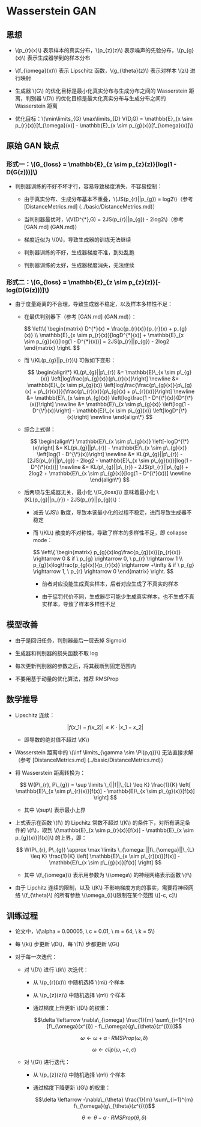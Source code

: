 <script type="text/javascript" src="http://cdn.mathjax.org/mathjax/latest/MathJax.js?config=default"></script>

# Wasserstein GAN

## 思想

- \\(p\_{r}(x)\\) 表示样本的真实分布，\\(p_{z}(z)\\) 表示噪声的先验分布，\\(p\_{g}(x)\\) 表示生成器学到的样本分布

- \\(f\_{\omega}(x)\\) 表示 Lipschitz 函数，\\(g\_{\theta}(z)\\) 表示对样本 \\(z\\) 进行映射

- 生成器 \\(G\\) 的优化目标是最小化真实分布与生成分布之间的 Wasserstein 距离，判别器 \\(D\\) 的优化目标是最大化真实分布与生成分布之间的 Wasserstein 距离

- 优化目标：\\(\min\limits\_{G} \max\limits\_{D} V(D,G) = \mathbb{E}\_{x \sim p\_{r}(x)}[f\_{\omega}(x)] - \mathbb{E}\_{x \sim p\_{g}(x)}[f\_{\omega}(x)]\\)

## 原始 GAN 缺点

### 形式一：\\(G\_{loss} = \mathbb{E}\_{z \sim p\_{z}(z)}[log(1 - D(G(z)))]\\)

- 判别器训练的不好不坏才行，容易导致梯度消失，不容易控制：

	- 由于真实分布、生成分布基本不重叠，\\(JS(p\_{r}||p\_{g}) = log2\\)（参考 [DistanceMetrics.md] (../basic/DistanceMetrics.md)）

	- 当判别器最优时，\\(V(D^{*},G) = 2JS(p\_{r}||p\_{g}) - 2log2\\)（参考 [GAN.md] (GAN.md)）

	- 梯度近似为 \\(0\\)，导致生成器的训练无法继续

	- 判别器训练的不好，生成器梯度不准，到处乱跑

	- 判别器训练的太好，生成器梯度消失，无法继续

### 形式二：\\(G\_{loss} = \mathbb{E}\_{z \sim p\_{z}(z)}[-log(D(G(z)))]\\)

- 由于度量距离的不合理，导致生成器不稳定，以及样本多样性不足：

	- 在最优判别器下（参考 [GAN.md] (GAN.md)）：

		$$
		\\left\\{ \begin{matrix} D^{\*}(x) = \frac{p\_{r}(x)}{p\_{r}(x) + p\_{g}(x)} \\\\ \mathbb{E}\_{x \sim p\_{r}(x)}[logD^{\*}(x)] + \mathbb{E}\_{x \sim p\_{g}(x)}[log(1 - D^{\*}(x))] = 2JS(p\_{r}||p\_{g}) - 2log2 \end{matrix} \\right\.
		$$

	- 而 \\(KL(p\_{g}||p\_{r})\\) 可做如下变形：

		$$
		\begin{align\*}
		KL(p\_{g}||p\_{r}) &= \mathbb{E}\_{x \sim p\_{g}(x)} \left[log\frac{p\_{g}(x)}{p\_{r}(x)}\right] \newline
		&= \mathbb{E}\_{x \sim p\_{g}(x)} \left[log\frac{\frac{p\_{g}(x)}{p\_{g}(x) + p\_{r}(x)}}{\frac{p\_{r}(x)}{p\_{g}(x) + p\_{r}(x)}}\right] \newline
		&= \mathbb{E}\_{x \sim p\_{g}(x)} \left[log\frac{1 - D^{\*}(x)}{D^{\*}(x)}\right] \newline
		&= \mathbb{E}\_{x \sim p\_{g}(x)} \left[log(1 - D^{\*}(x))\right] - \mathbb{E}\_{x \sim p\_{g}(x)} \left[logD^{\*}(x)\right] \newline
	\end{align\*}
		$$
	
	- 综合上式得：

		$$
		\begin{align\*}
		\mathbb{E}\_{x \sim p\_{g}(x)} \left[-logD^{\*}(x)\right] &= KL(p\_{g}||p\_{r}) - \mathbb{E}\_{x \sim p\_{g}(x)} \left[log(1 - D^{\*}(x))\right] \newline
		&= KL(p\_{g}||p\_{r}) - [2JS(p\_{r}||p\_{g}) - 2log2 - \mathbb{E}\_{x \sim p\_{g}(x)}[log(1 - D^{\*}(x))]] \newline
		&= KL(p\_{g}||p\_{r}) - 2JS(p\_{r}||p\_{g}) + 2log2 + \mathbb{E}\_{x \sim p\_{g}(x)}[log(1 - D^{\*}(x))] \newline
	\end{align\*}
		$$
	
	- 后两项与生成器无关，最小化 \\(G\_{loss}\\) 意味着最小化 \\(KL(p\_{g}||p\_{r}) - 2JS(p\_{r}||p\_{g})\\)：

		- 减去 \\(JS\\) 散度，导致本该最小化的过程不稳定，进而导致生成器不稳定

		- 而 \\(KL\\) 散度的不对称性，导致了样本的多样性不足，即 collapse mode：

			$$
			\\left\\{ \begin{matrix} p\_{g}(x)log\frac{p\_{g}(x)}{p\_{r}(x)} \rightarrow 0 & if \ p\_{g} \rightarrow 0, \ p\_{r} \rightarrow 1 \\\\ p\_{g}(x)log\frac{p\_{g}(x)}{p\_{r}(x)} \rightarrow +\infty & if \ p\_{g} \rightarrow 1, \ p\_{r} \rightarrow 0 \end{matrix} \\right\.
			$$
			
			- 前者对应没能生成真实样本，后者对应生成了不真实的样本

			- 由于惩罚代价不同，生成器尽可能少生成真实样本，也不生成不真实样本，导致了样本多样性不足

## 模型改善

- 由于是回归任务，判别器最后一层去掉 Sigmoid

- 生成器和判别器的损失函数不取 log

- 每次更新判别器的参数之后，将其截断到固定范围内

- 不要用基于动量的优化算法，推荐 RMSProp

## 数学推导

- Lipschitz 连续：

	$$|f(x\_{1}) - f(x\_{2})| \leq K \cdot |x\_{1} - x\_{2}|$$
	
	- 即导数的绝对值不超过 \\(K\\)

- Wasserstein 距离中的 \\(\inf \limits\_{\gamma \sim \Pi(p,q)}\\) 无法直接求解（参考 [DistanceMetrics.md] (../basic/DistanceMetrics.md)）

- 将 Wasserstein 距离转换为：

	$$ W(P\_{r}, P\_{g}) = \sup \limits \_{||f||\_{L} \leq K} \frac{1}{K} \left[ \mathbb{E}\_{x \sim p\_{r}(x)}[f(x)] - \mathbb{E}\_{x \sim p\_{g}(x)}[f(x)] \right] $$
	
	- 其中 \\(sup\\) 表示最小上界

- 上式表示在函数 \\(f\\) 的 Lipchitz 常数不超过 \\(K\\) 的条件下，对所有满足条件的 \\(f\\)，取到 \\(\mathbb{E}\_{x \sim p\_{r}(x)}[f(x)] - \mathbb{E}\_{x \sim p\_{g}(x)}[f(x)]\\) 的上界，即：
	
	$$ W(P\_{r}, P\_{g}) \approx \max \limits \_{\omega: ||f\_{\omega}||\_{L} \leq K} \frac{1}{K} \left[ \mathbb{E}\_{x \sim p\_{r}(x)}[f(x)] - \mathbb{E}\_{x \sim p\_{g}(x)}[f(x)] \right] $$
	
	- 其中 \\(f\_{\omega}\\) 表示用参数为 \\(\omega\\) 的神经网络表示函数 \\(f\\)

- 由于 Lipchitz 连续的限制，以及 \\(K\\) 不影响梯度方向的事实，需要将神经网络 \\(f\_{\theta}\\) 的所有参数 \\(\omega\_{i}\\)限制在某个范围 \\([-c, c]\\)

## 训练过程

- 论文中，\\(\alpha = 0.00005, \ c = 0.01, \ m = 64, \ k = 5\\)

- 每 \\(k\\) 步更新 \\(D\\)，每 \\(1\\) 步都更新 \\(G\\)

- 对于每一次迭代：

	- 对 \\(D\\) 进行 \\(k\\) 次迭代：

		- 从 \\(p\_{r}(x)\\) 中随机选择 \\(m\\) 个样本

		- 从 \\(p\_{z}(z)\\) 中随机选择 \\(m\\) 个样本

		- 通过梯度上升更新 \\(D\\) 的权重：

			$$\delta \leftarrow \nabla\_{\omega} \frac{1}{m} \sum\_{i=1}^{m} [f\_{\omega}(x^{i}) - f\_{\omega}(g\_{\theta}(z^{i}))]$$

			$$\omega \leftarrow \omega + \alpha \cdot RMSProp(\omega, \delta)$$
			
			$$\omega \leftarrow clip(\omega, -c, c) $$

	- 对 \\(G\\) 进行迭代：

		- 从 \\(p\_{z}(z)\\) 中随机选择 \\(m\\) 个样本

		- 通过梯度下降更新 \\(G\\) 的权重：

			$$\delta \leftarrow -\nabla\_{\theta} \frac{1}{m} \sum\_{i=1}^{m} f\_{\omega}(g\_{\theta}(z^{i}))$$
			
			$$\theta \leftarrow \theta - \alpha \cdot RMSProp(\theta, \delta)$$